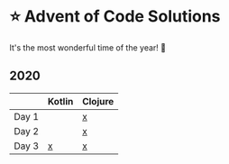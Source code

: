 # :star: Advent of Code Solutions

It's the most wonderful time of the year! :christmas_tree:

## 2020
|       | Kotlin                                                                                                   | Clojure                                                                              |
|-------|----------------------------------------------------------------------------------------------------------|--------------------------------------------------------------------------------------|
| Day 1 |                                                                                                          | [x](https://github.com/deen13/advent-of-code/blob/master/2020/clj/src/clj/day01.clj) |
| Day 2 |                                                                                                          | [x](https://github.com/deen13/advent-of-code/blob/master/2020/clj/src/clj/day02.clj) |
| Day 3 | [x](https://github.com/deen13/advent-of-code/blob/master/2020/kotlin/src/main/kotlin/de/aoc/Day03-1.kts) | [x](https://github.com/deen13/advent-of-code/blob/master/2020/clj/src/clj/day03.clj) |
